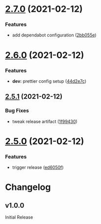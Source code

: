 # [2.7.0](https://github.com/move4mobile/geekbites/compare/v2.6.0...v2.7.0) (2021-02-12)


### Features

* add dependabot configuration ([2bb055e](https://github.com/move4mobile/geekbites/commit/2bb055ee45a4f4419a365d416831c7c4be476c02))

# [2.6.0](https://github.com/move4mobile/geekbites/compare/v2.5.1...v2.6.0) (2021-02-12)


### Features

* **dev:** prettier config setup ([44d2e7c](https://github.com/move4mobile/geekbites/commit/44d2e7c7a954ee60c0a43fbc9ba1d238c2c08679))

## [2.5.1](https://github.com/move4mobile/geekbites/compare/v2.5.0...v2.5.1) (2021-02-12)


### Bug Fixes

* tweak release artifact ([1f99430](https://github.com/move4mobile/geekbites/commit/1f994301e9c5f30c4da7eb177b5910840f336d45))

# [2.5.0](https://github.com/move4mobile/geekbites/compare/v2.4.14...v2.5.0) (2021-02-12)


### Features

* trigger release ([ed6050f](https://github.com/move4mobile/geekbites/commit/ed6050f636218413506e80f63d16b1bd3614f352))

# Changelog

## v1.0.0

Initial Release
